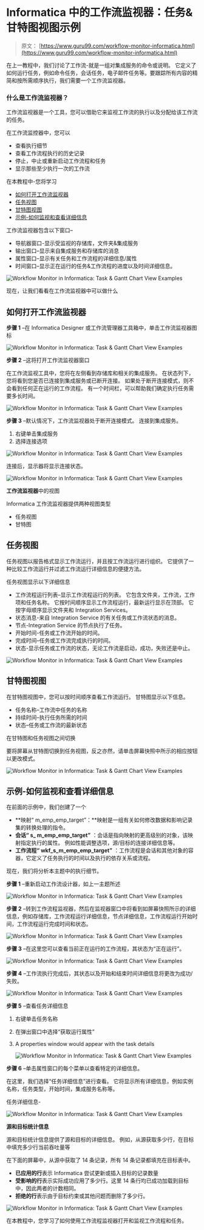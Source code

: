 # Informatica 中的工作流监视器：任务&甘特图视图示例

> 原文： [https://www.guru99.com/workflow-monitor-informatica.html](https://www.guru99.com/workflow-monitor-informatica.html)

在上一教程中，我们讨论了工作流-就是一组对集成服务的命令或说明。 它定义了如何运行任务，例如命令任务，会话任务，电子邮件任务等。要跟踪所有内容的精简和按所需顺序执行，我们需要一个工作流监视器。

### 什么是工作流监视器？

工作流监视器是一个工具，您可以借助它来监视工作流的执行以及分配给该工作流的任务。

在工作流监控器中，您可以

*   查看执行细节
*   查看工作流程执行的历史记录
*   停止，中止或重新启动工作流程和任务
*   显示那些至少执行一次的工作流

在本教程中-您将学习

*   [如何打开工作流监视器](#1)
*   [任务视图](#2)
*   [甘特图视图](#3)
*   [示例-如何监视和查看详细信息](#4)

工作流监视器包含以下窗口–

*   导航器窗口-显示受监视的存储库，文件夹&集成服务
*   输出窗口–显示来自集成服务和存储库的消息
*   属性窗口–显示有关任务和工作流程的详细信息/属性
*   时间窗口–显示正在运行的任务&工作流程的进度以及时间详细信息。

![Workflow Monitor in Informatica: Task & Gantt Chart View Examples](img/52ac1c209825926de645461f3e26b771.png "Workflow Monitor in Informatica")

现在，让我们看看在工作流监视器中可以做什么

## 如何打开工作流监视器

**步骤 1** –在 Informatica Designer 或工作流管理器工具箱中，单击工作流监视器图标

![Workflow Monitor in Informatica: Task & Gantt Chart View Examples](img/aa7a2edafa59cec8c162e65edef15ac3.png "Workflow Monitor in Informatica")

**步骤 2** –这将打开工作流监视器窗口

在工作流监视工具中，您将在左侧看到存储库和相关的集成服务。 在状态列下，您将看到您是否已连接到集成服务或已断开连接。 如果处于断开连接模式，则不会看到任何正在运行的工作流程。 有一个时间栏，可以帮助我们确定执行任务需要多长时间。

![Workflow Monitor in Informatica: Task & Gantt Chart View Examples](img/4416f23536fd686319b9306e97d62e61.png "Workflow Monitor in Informatica")

**步骤 3** –默认情况下，工作流监视器处于断开连接模式。 连接到集成服务。

1.  右键单击集成服务
2.  选择连接选项

![Workflow Monitor in Informatica: Task & Gantt Chart View Examples](img/013fdda4bca749e7b86b4c6cccbf1784.png "Workflow Monitor in Informatica")

连接后，显示器将显示连接状态。

![Workflow Monitor in Informatica: Task & Gantt Chart View Examples](img/034de2e3911cd56b35f2eed929db9797.png "Workflow Monitor in Informatica")

**工作流监视器**中的视图

Informatica 工作流监视器提供两种视图类型

*   任务视图
*   甘特图

## **任务视图**

任务视图以报告格式显示工作流运行，并且按工作流运行进行组织。 它提供了一种比较工作流运行并过滤工作流运行详细信息的便捷方法。

任务视图显示以下详细信息

*   工作流程运行列表–显示工作流程运行的列表。 它包含文件夹，工作流，工作项和任务名称。 它按时间顺序显示工作流程运行，最新运行显示在顶部。 它按字母顺序显示文件夹和 Integration Services。
*   状态消息-来自 Integration Service 的有关任务或工作流状态的消息。
*   节点-Integration Service 的节点执行了任务。
*   开始时间-任务或工作流开始的时间。
*   完成时间–任务或工作流完成执行的时间。
*   状态-显示任务或工作流的状态，无论工作流是启动，成功，失败还是中止。

![Workflow Monitor in Informatica: Task & Gantt Chart View Examples](img/ba4a8498ee4cb73548fd1edaa65d08e1.png "Workflow Monitor in Informatica")

## **甘特图视图**

在甘特图视图中，您可以按时间顺序查看工作流运行。 甘特图显示以下信息。

*   任务名称–工作流中任务的名称
*   持续时间–执行任务所需的时间
*   状态–任务或工作流的最新状态

在甘特图和任务视图之间切换

要将屏幕从甘特图切换到任务视图，反之亦然，请单击屏幕快照中所示的相应按钮以更改模式。

![Workflow Monitor in Informatica: Task & Gantt Chart View Examples](img/e141cf410506bf20d5dd34d4419814a9.png "Workflow Monitor in Informatica")

## **示例-如何监视和查看详细信息**

在前面的示例中，我们创建了一个

*   **映射“ m_emp_emp_target”：**映射是一组有关如何修改数据和影响记录集的转换处理的指令。
*   **会话“ s_ m_emp_emp_target”** ：会话是指向映射的更高级别的对象，该映射指定执行的属性。 例如性能调整选项，源/目标的连接详细信息等。
*   **工作流程“ wkf_s_m_emp_emp_target”** ：工作流程是会话和其他对象的容器，它定义了任务执行的时间以及执行的依存关系或流程。

现在，我们将分析本主题中的执行细节。

**步骤 1** –重新启动工作流设计器，如上一主题所述

![Workflow Monitor in Informatica: Task & Gantt Chart View Examples](img/47cf737281c117fbc237420b4503bf76.png "Workflow Monitor in Informatica")

**步骤 2** –转到工作流程监视器，然后在监视器窗口中将看到如屏幕快照所示的详细信息，例如存储库，工作流程运行详细信息，节点详细信息，工作流程运行开始时间，工作流程运行完成时间和状态。

![Workflow Monitor in Informatica: Task & Gantt Chart View Examples](img/deba97b54d3c70838540c794991c59ef.png "Workflow Monitor in Informatica")

**步骤 3** –在这里您可以查看当前正在运行的工作流程，其状态为“正在运行”。

![Workflow Monitor in Informatica: Task & Gantt Chart View Examples](img/c736525544bbee23760d084415c231ed.png "Workflow Monitor in Informatica")

**步骤 4** –工作流执行完成后，其状态以及开始和结束时间详细信息将更改为成功/失败。

![Workflow Monitor in Informatica: Task & Gantt Chart View Examples](img/40c68f489b4d4b04fb544540b49712ea.png "Workflow Monitor in Informatica")

**步骤 5** –查看任务详细信息

1.  右键单击任务名称
2.  在弹出窗口中选择“获取运行属性”
3.  A properties window would appear with the task details

    ![Workflow Monitor in Informatica: Task & Gantt Chart View Examples](img/30de8d84ef4a6f2223739ae0527a13f3.png "Workflow Monitor in Informatica")

**步骤 6** –单击属性窗口的每个菜单以查看特定的详细信息。

在这里，我们选择“任务详细信息”进行查看。 它将显示所有详细信息，例如实例名称，任务类型，开始时间，集成服务名称等。

任务详细信息-

![Workflow Monitor in Informatica: Task & Gantt Chart View Examples](img/804b15bb383b2afaefc770778069a5f6.png "Workflow Monitor in Informatica")

**源和目标统计信息**

源和目标统计信息提供了源和目标的详细信息。 例如，从源获取多少行，在目标中填充多少行当前吞吐量等

在下面的屏幕中，从源中获取了 14 条记录，所有 14 条记录都填充在目标表中。

*   **已应用的行**表示 Informatica 尝试更新或插入目标的记录数量
*   **受影响的行**表示实际成功应用了多少行。这里 14 条行均已成功加载到目标中，因此两者的计数相同。
*   **拒绝的行**表示由于目标约束或其他问题而删除了多少行。

![Workflow Monitor in Informatica: Task & Gantt Chart View Examples](img/ee3df8e6a1002b3f7cec44f24f6f2614.png "Workflow Monitor in Informatica")

在本教程中，您学习了如何使用工作流程监视器打开和监视工作流程和任务。